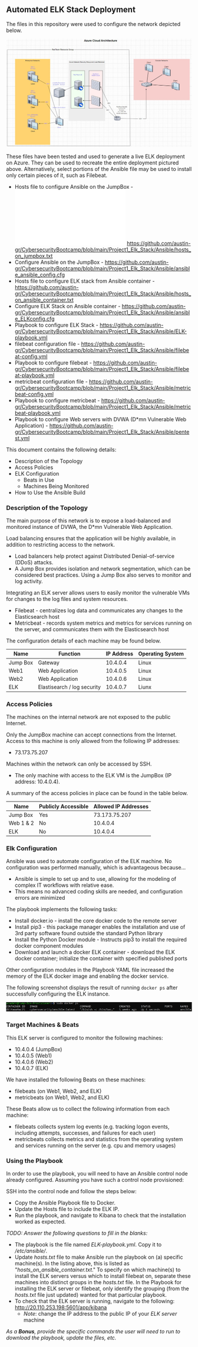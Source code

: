 ## Automated ELK Stack Deployment

The files in this repository were used to configure the network depicted below.

![Network_Diagram_w_ELK-NETWORK.jpg](Diagrams/Network_Diagram_w_ELK-NETWORK.jpg "Network_Diagram")

These files have been tested and used to generate a live ELK deployment on Azure. They can be used to recreate the entire deployment pictured above. Alternatively, select portions of the Ansible file may be used to install only certain pieces of it, such as Filebeat.

  - Hosts file to configure Ansible on the JumpBox - ![Alt text](/Ansible/hosts_on_jumpbox.txt "hosts on Jumpbox")
  https://github.com/austin-gr/CybersecurityBootcamp/blob/main/Project1_Elk_Stack/Ansible/hosts_on_jumpbox.txt
  - Configure Ansible on the JumpBox - https://github.com/austin-gr/CybersecurityBootcamp/blob/main/Project1_Elk_Stack/Ansible/ansible_ansible_config.cfg
  - Hosts file to configure ELK stack from Ansible container - https://github.com/austin-gr/CybersecurityBootcamp/blob/main/Project1_Elk_Stack/Ansible/hosts_on_ansible_container.txt
  - Configure ELK Stack on Ansible container - https://github.com/austin-gr/CybersecurityBootcamp/blob/main/Project1_Elk_Stack/Ansible/ansible_ELKconfig.cfg
  - Playbook to configure ELK Stack - https://github.com/austin-gr/CybersecurityBootcamp/blob/main/Project1_Elk_Stack/Ansible/ELK-playbook.yml
  - filebeat configuration file - https://github.com/austin-gr/CybersecurityBootcamp/blob/main/Project1_Elk_Stack/Ansible/filebeat-config.yml
  - Playbook to configure filebeat - https://github.com/austin-gr/CybersecurityBootcamp/blob/main/Project1_Elk_Stack/Ansible/filebeat-playbook.yml
  - metricbeat configuration file - https://github.com/austin-gr/CybersecurityBootcamp/blob/main/Project1_Elk_Stack/Ansible/metricbeat-config.yml
  - Playbook to configure metricbeat - https://github.com/austin-gr/CybersecurityBootcamp/blob/main/Project1_Elk_Stack/Ansible/metricbeat-playbook.yml
  - Playbook to configure Web servers with DVWA (D*mn Vulnerable Web Application) - https://github.com/austin-gr/CybersecurityBootcamp/blob/main/Project1_Elk_Stack/Ansible/pentest.yml

This document contains the following details:
- Description of the Topology
- Access Policies
- ELK Configuration
  - Beats in Use
  - Machines Being Monitored
- How to Use the Ansible Build

### Description of the Topology

The main purpose of this network is to expose a load-balanced and monitored instance of DVWA, the D*mn Vulnerable Web Application.

Load balancing ensures that the application will be highly available, in addition to restricting access to the network.
- Load balancers help protect against Distributed Denial-of-service (DDoS) attacks.
- A Jump Box provides isolation and network segmentation, which can be considered best practices. Using a Jump Box also serves to monitor and log activity.

Integrating an ELK server allows users to easily monitor the vulnerable VMs for changes to the log files and system resources.
- Filebeat - centralizes log data and communicates any changes to the Elasticsearch host
- Metricbeat - records system metrics and metrics for services running on the server, and communicates them with the Elasticsearch host

The configuration details of each machine may be found below.

| Name     | Function                    | IP Address | Operating System |
|----------|-----------------------------|------------|------------------|
| Jump Box | Gateway                     | 10.4.0.4   | Linux            |
| Web1     | Web Application             | 10.4.0.5   | Linux            |
| Web2     | Web Application             | 10.4.0.6   | Linux            |
| ELK      | Elastisearch / log security | 10.4.0.7   | Liunx            |

### Access Policies

The machines on the internal network are not exposed to the public Internet. 

Only the JumpBox machine can accept connections from the Internet. Access to this machine is only allowed from the following IP addresses:
- 73.173.75.207

Machines within the network can only be accessed by SSH.
- The only machine with access to the ELK VM is the JumpBox (IP address: 10.4.0.4).

A summary of the access policies in place can be found in the table below.

| Name      | Publicly Accessible | Allowed IP Addresses |
|-----------|---------------------|----------------------|
| Jump Box  | Yes                 | 73.173.75.207        |
| Web 1 & 2 | No                  | 10.4.0.4             |
| ELK       | No                  | 10.4.0.4             |

### Elk Configuration

Ansible was used to automate configuration of the ELK machine. No configuration was performed manually, which is advantageous because...
- Ansible is simple to set up and to use, allowing for the modeling of complex IT workflows with relative ease.
- This means no advanced coding skills are needed, and configuration errors are minimized

The playbook implements the following tasks:
- Install docker.io - install the core docker code to the remote server
- Install pip3 - this package manager enables the installation and use of 3rd party software found outside the standard Python library
- Install the Python Docker module - Instructs pip3 to install the required docker component modules
- Download and launch a docker ELK container - download the ELK docker container; initialize the container with specified published ports

Other configuration modules in the Playbook YAML file increased the memory of the ELK docker image and enabling the docker service.

The following screenshot displays the result of running `docker ps` after successfully configuring the ELK instance.

![docker_ps_output.jpg](Images/docker_ps_output.jpg "Docker Output")

### Target Machines & Beats
This ELK server is configured to monitor the following machines:
- 10.4.0.4 (JumpBox)
- 10.4.0.5 (Web1)
- 10.4.0.6 (Web2)
- 10.4.0.7 (ELK)

We have installed the following Beats on these machines:
- filebeats (on Web1, Web2, and ELK)
- metricbeats (on Web1, Web2, and ELK)

These Beats allow us to collect the following information from each machine:
- filebeats collects system log events (e.g. tracking logon events, including attempts, successes, and failures for each user)
- metricbeats collects metrics and statistics from the operating system and services running on the server (e.g. cpu and memory usages)

### Using the Playbook
In order to use the playbook, you will need to have an Ansible control node already configured. Assuming you have such a control node provisioned: 

SSH into the control node and follow the steps below:
- Copy the Ansible Playbook file to Docker.
- Update the Hosts file to include the ELK IP.
- Run the playbook, and navigate to Kibana to check that the installation worked as expected.

_TODO: Answer the following questions to fill in the blanks:_
- The playbook is the file named *ELK-playbook.yml*. Copy it to */etc/ansible/*.
- Update *hosts.txt* file to make Ansible run the playbook on (a) specific machine(s). In the listing above, this is listed as "*hosts_on_ansible_container.txt*." To specify on which machine(s) to install the ELK servers versus which to install filebeat on, separate these machines into distinct groups in the *hosts.txt* file. In the Playbook for installing the ELK server or filebeat, only identify the grouping (from the *hosts.txt* file just updated) wanted for that particular playbook.
- To check that the ELK server is running, navigate to the following: http://20.110.253.198:5601/app/kibana
   - *Note*: change the IP address to the public IP of your *ELK server* machine

_As a **Bonus**, provide the specific commands the user will need to run to download the playbook, update the files, etc._

